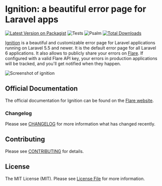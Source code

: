 # Ignition: a beautiful error page for Laravel apps

[![Latest Version on Packagist](https://img.shields.io/packagist/v/facade/ignition.svg?style=flat-square)](https://packagist.org/packages/facade/ignition)
![Tests](https://github.com/facade/ignition/workflows/Run%20tests/badge.svg)
![Psalm](https://github.com/facade/ignition/workflows/Psalm/badge.svg)
[![Total Downloads](https://img.shields.io/packagist/dt/facade/ignition.svg?style=flat-square)](https://packagist.org/packages/facade/ignition)

[Ignition](https://flareapp.io/docs/ignition-for-laravel/introduction) is a beautiful and customizable error page for Laravel applications running on Laravel 5.5 and newer. It is the default error page for all Laravel 6 applications. It also allows to publicly share your errors on [Flare](https://flareapp.io). If configured with a valid Flare API key, your errors in production applications will be tracked, and you'll get notified when they happen.

![Screenshot of ignition](https://facade.github.io/ignition/screenshot.png)

## Official Documentation

The official documentation for Ignition can be found on the [Flare website](https://flareapp.io/docs/ignition-for-laravel/installation).

### Changelog

Please see [CHANGELOG](CHANGELOG.md) for more information what has changed recently.

## Contributing

Please see [CONTRIBUTING](CONTRIBUTING.md) for details.

## License

The MIT License (MIT). Please see [License File](LICENSE.md) for more information.

